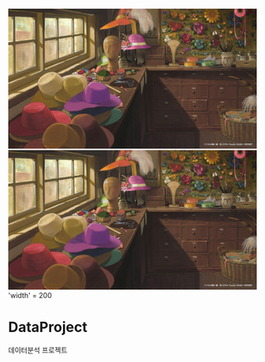 <img src='images/howl의움직이는 성.jpg'> </img>
<img src='images/howl의움직이는 성.jpg'> 'width' = 200 </img>

# DataProject
데이터분석 프로젝트
